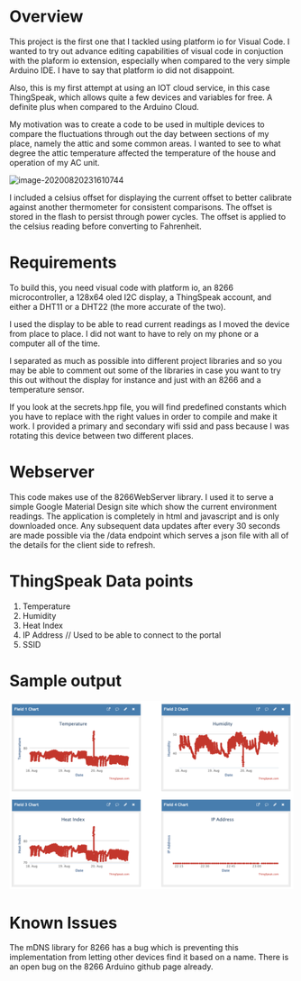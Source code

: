 # Overview
This project is the first one that I tackled using platform io for Visual Code. I wanted to try out advance editing capabilities of visual code in conjuction with the plaform io extension, especially when compared to the very simple Arduino IDE. I have to say that platform io did not disappoint.

Also, this is my first attempt at using an IOT cloud service, in this case ThingSpeak, which allows quite a few devices and variables for free. A definite plus when compared to the Arduino Cloud.

My motivation was to create a code to be used in multiple devices to compare the fluctuations through out the day between sections of my place, namely the attic and some common areas. I wanted to see to what degree the attic temperature affected the temperature of the house and operation of my AC unit.

![image-20200820231610744](images/image-20200820231610744.png)

I included a celsius offset for displaying the current offset to better calibrate against another thermometer for consistent comparisons. The offset is stored in the flash to persist through power cycles. The offset is applied to the celsius reading before converting to Fahrenheit.

# Requirements

To build this, you need visual code with platform io, an 8266 microcontroller, a 128x64 oled I2C display, a ThingSpeak account, and either a DHT11 or a DHT22 (the more accurate of the two).

I used the display to be able to read current readings as I moved the device from place to place. I did not want to have to rely on my phone or a computer all of the time.

I separated as much as possible into different project libraries and so you may be able to comment out some of the libraries in case you want to try this out without the display for instance and just with an 8266 and a temperature sensor.

If you look at the secrets.hpp file, you will find predefined constants which you have to replace with the right values in order to compile and make it work. I provided a primary and secondary wifi ssid and pass because I was rotating this device between two different places.

# Webserver
This code makes use of the 8266WebServer library. I used it to serve a simple Google Material Design site which show the current environment readings. The application is completely in html and javascript and is only downloaded once. Any subsequent data updates after every 30 seconds are made possible via the /data endpoint which serves a json file with all of the details for the client side to refresh.

# ThingSpeak Data points
1. Temperature
2. Humidity
3. Heat Index
4. IP Address // Used to be able to connect to the portal
5. SSID

# Sample output

![image-20200820231303601](images/image-20200820231303601.png)

# Known Issues

The mDNS library for 8266 has a bug which is preventing this implementation from letting other devices find it based on a name. There is an open bug on the 8266 Arduino github page already.